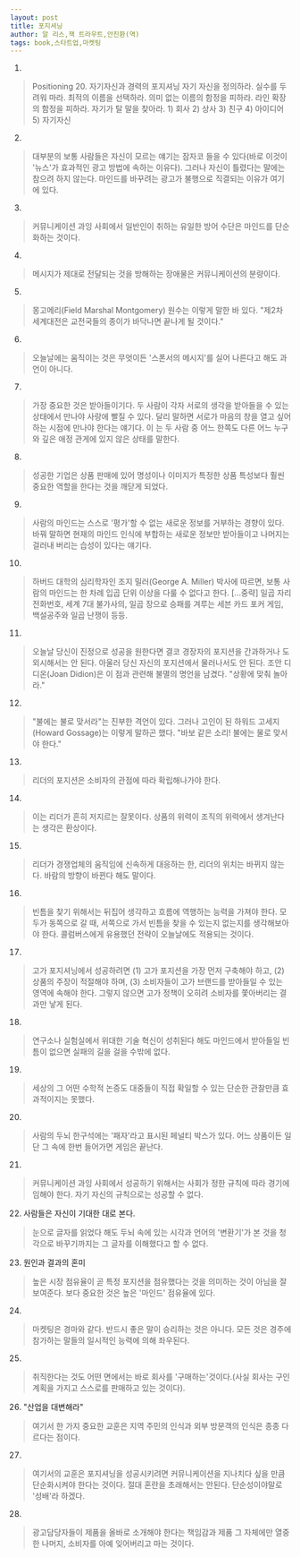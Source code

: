 ```yaml
---
layout: post
title: 포지셔닝
author: 알 리스,잭 트라우트,안진환(역)
tags: book,스타트업,마켓팅
---
```


1. 
> Positioning 20. 자기자신과 경력의 포지셔닝
자기 자신을 정의하라.
실수를 두려워 마라.
최적의 이름을 선택하라.
의미 없는 이름의 함정을 피하라.
라인 확장의 함정을 피하라.
자기가 탈 말을 찾아라. 1) 회사 2) 상사 3) 친구 4) 아이디어 5) 자기자신

2. 
> 대부분의 보통 사람들은 자신이 모르는 얘기는 잠자코 들을 수 있다(바로 이것이 '뉴스'가 효과적인 광고 방법에 속하는 이유다). 그러나 자신이 틀렸다는 말에는 참으려 하지 않는다. 마인드를 바꾸려는 광고가 불행으로 직결되는 이유가 여기에 있다.

3. 
> 커뮤니케이션 과잉 사회에서 일반인이 취하는 유일한 방어 수단은 마인드를 단순화하는 것이다.

4. 
> 메시지가 제대로 전달되는 것을 방해하는 장애물은 커뮤니케이션의 분량이다.

5. 
> 몽고메리(Field Marshal Montgomery) 원수는 이렇게 말한 바 있다. "제2차 세계대전은 교전국들의 종이가 바닥나면 끝나게 될 것이다."

6. 
> 오늘날에는 움직이는 것은 무엇이든 '스폰서의 메시지'를 실어 나른다고 해도 과언이 아니다.

7. 
> 가장 중요한 것은 받아들이기다. 두 사람이 각자 서로의 생각을 받아들을 수 있는 상태에서 만나야 사랑에 빨질 수 있다. 달리 말하면 서로가 마음의 창을 열고 싶어하는 시점에 만나야 한다는 얘기다. 이 는 두 사람 중 어느 한쪽도 다른 어느 누구와 깊은 애정 관게에 있지 않은 상태를 말한다.

8. 
> 성공한 기업은 상품 판매에 있어 명성이나 이미지가 특정한 상품 특성보다 훨씬 중요한 역할을 한다는 것을 깨닫게 되었다.

9. 
> 사람의 마인드는 스스로 '평가'할 수 없는 새로운 정보를 거부하는 경향이 있다. 바꿔 말하면 현재의 마인드 인식에 부합하는 새로운 정보만 받아들이고 나머지는 걸러내 버리는 습성이 있다는 얘기다.

10. 
> 하버드 대학의 심리학자인 조지 밀러(George A. Miller) 박사에 따르면, 보통 사람의 마인드는 한 차례 입곱 단위 이상을 다룰 수 없다고 한다. [...중략] 일곱 자리 전화번호, 세계 7대 불가사의, 일곱 장으로 승패를 겨루는 세븐 카드 포커 게임, 백설공주와 일곱 난쟁이 등등.

11. 
> 오늘날 당신이 진정으로 성공을 원한다면 결코 경장자의 포지션을 간과하거나 도외시해서는 안 된다. 아울러 당신 자신의 포지션에서 물러나서도 안 된다. 조안 디디온(Joan Didion)은 이 점과 관련해 불멸의 명언을 남겼다. "상황에 맞춰 놀아라."

12. 
> "불에는 불로 맞서라"는 진부한 격언이 있다. 그러나 고인이 된 하워드 고세지(Howard Gossage)는 이렇게 말하곤 했다. "바보 같은 소리! 불에는 물로 맞서야 한다."

13. 
> 리더의 포지션은 소비자의 관점에 따라 확립해나가야 한다.

14. 
> 이는 리더가 흔히 저지르는 잘못이다. 상품의 위력이 조직의 위력에서 생겨난다는 생각은 환상이다.

15. 
> 리더가 경쟁업체의 움직임에 신속하게 대응하는 한, 리더의 위치는 바뀌지 않는다. 바람의 방향이 바뀐다 해도 말이다.

16. 
> 빈틈을 찾기 위해서는 뒤집어 생각하고 흐름에 역행하는 능력을 가져야 한다. 모두가 동쪽으로 갈 때, 서쪽으로 가서 빈틈을 찾을 수 있는지 없는지를 생각해보아야 한다. 콜럼버스에게 유용했던 전략이 오늘날에도 적용되는 것이다.

17. 
> 고가 포지셔닝에서 성공하려면 (1) 고가 포지션을 가장 먼저 구축해야 하고, (2) 상품의 주장이 적절해야 하며, (3) 소비자들이 고가 브랜드를 받아들일 수 있는 영역에 속해야 한다. 그렇지 않으면 고가 정책이 오히려 소비자를 쫓아버리는 결과만 낳게 된다.

18. 
> 연구소나 실험실에서 위대한 기술 혁신이 성취된다 해도 마인드에서 받아들일 빈틈이 없으면 실패의 길을 걸을 수밖에 없다.

19. 
> 세상의 그 어떤 수학적 논증도 대중들이 직접 확일할 수 있는 단순한 관찰만큼 효과적이지는 못했다.

20. 
> 사람의 두뇌 한구석에는 '패자'라고 표시된 페널티 박스가 있다. 어느 상품이든 일단 그 속에 한번 들어가면 게임은 끝난다.

21. 
> 커뮤니케이션 과잉 사회에서 성공하기 위해서는 사회가 정한 규칙에 따라 경기에 임해야 한다. 자기 자신의 규칙으로는 성공할 수 없다.

22. 사람들은 자신이 기대한 대로 본다.
> 눈으로 글자를 읽었다 해도 두뇌 속에 있는 시각과 언어의 '변환기'가 본 것을 청각으로 바꾸기까지는 그 글자를 이해했다고 할 수 없다.

23. 원인과 결과의 혼미 
> 높은 시장 점유율이 곧 특정 포지션을 점유했다는 것을 의미하는 것이 아님을 잘 보여준다. 보다 중요한 것은 높은 '마인드' 점유율에 있다.

24. 
> 마켓팅은 경마와 같다. 반드시 좋은 말이 승리하는 것은 아니다. 모든 것은 경주에 참가하는 말들의 일시적인 능력에 의해 좌우된다.

25. 
> 취직한다는 것도 어떤 면에서는 바로 회사를 '구매하는'것이다.(사실 회사는 구인 계획을 가지고 스스로를 판매하고 있는 것이다).

26. "산업을 대변해라" 
> 여기서 한 가지 중요한 교훈은 지역 주민의 인식과 외부 방문객의 인식은 종종 다르다는 점이다.

27. 
> 여기서의 교훈은 포지셔닝을 성공시키려면 커뮤니케이션을 지나치다 싶을 만큼 단순화시켜야 한다는 것이다. 절대 혼란을 초래해서는 안된다. 단순성이야말로 '성배'라 하겠다.
 
28. 
> 광고담당자들이 제품을 올바로 소개해야 한다는 책임감과 제품 그 자체에만 열중한 나머지, 소비자를 아예 잊어버리고 마는 것이다.